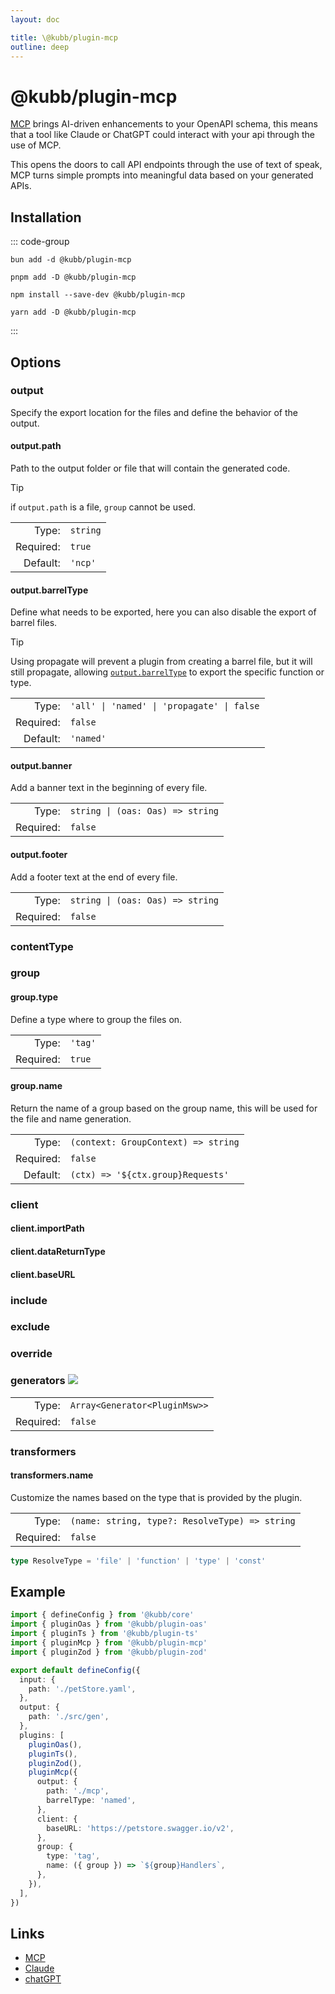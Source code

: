 ```yaml
---
layout: doc

title: \@kubb/plugin-mcp
outline: deep
---
```


# @kubb/plugin-mcp

[MCP](https://modelcontextprotocol.io/introduction) brings AI-driven enhancements to your OpenAPI schema, this means that a tool like Claude or ChatGPT could interact with your api through the use of MCP.

This opens the doors to call API endpoints through the use of text of speak, MCP turns simple prompts into meaningful data based on your generated APIs.

## Installation

::: code-group

```shell [bun]
bun add -d @kubb/plugin-mcp
```

```shell [pnpm]
pnpm add -D @kubb/plugin-mcp
```

```shell [npm]
npm install --save-dev @kubb/plugin-mcp
```

```shell [yarn]
yarn add -D @kubb/plugin-mcp
```

:::

## Options

### output
Specify the export location for the files and define the behavior of the output.

#### output.path

Path to the output folder or file that will contain the generated code.

> [!TIP]
> if `output.path` is a file, `group` cannot be used.

|           |          |
|----------:|:---------|
|     Type: | `string` |
| Required: | `true`   |
|  Default: | `'ncp'`  |

#### output.barrelType

Define what needs to be exported, here you can also disable the export of barrel files.

> [!TIP]
> Using propagate will prevent a plugin from creating a barrel file, but it will still propagate, allowing [`output.barrelType`](/getting-started/configure#output-barreltype) to export the specific function or type.

|           |                                 |
|----------:|:--------------------------------|
|     Type: | `'all' \| 'named' \| 'propagate' \| false` |
| Required: | `false`                         |
|  Default: | `'named'`                       |

<!--@include: ../core/barrelTypes.md-->

#### output.banner
Add a banner text in the beginning of every file.

|           |                                       |
|----------:|:--------------------------------------|
|     Type: | `string \| (oas: Oas) => string` |
| Required: | `false`                               |

#### output.footer
Add a footer text at the end of every file.

|           |                                       |
|----------:|:--------------------------------------|
|     Type: | `string \| (oas: Oas) => string` |
| Required: | `false`                               |

### contentType
<!--@include: ../core/contentType.md-->

### group
<!--@include: ../core/group.md-->

#### group.type
Define a type where to group the files on.

|           |         |
|----------:|:--------|
|     Type: | `'tag'` |
| Required: | `true`  |

<!--@include: ../core/groupTypes.md-->

#### group.name

Return the name of a group based on the group name, this will be used for the file and name generation.

|           |                                     |
|----------:|:------------------------------------|
|     Type: | `(context: GroupContext) => string` |
| Required: | `false`                             |
|  Default: | `(ctx) => '${ctx.group}Requests'`   |


### client

#### client.importPath
<!--@include: ../plugin-client/importPath.md-->

#### client.dataReturnType
<!--@include: ../plugin-client/dataReturnType.md-->

#### client.baseURL
<!--@include: ../plugin-client/baseURL.md-->


### include
<!--@include: ../core/include.md-->

### exclude
<!--@include: ../core/exclude.md-->

### override
<!--@include: ../core/override.md-->

### generators <img src="/icons/experimental.svg"/>
<!--@include: ../core/generators.md-->

|           |                               |
|----------:|:------------------------------|
|     Type: | `Array<Generator<PluginMsw>>` |
| Required: | `false`                       |


### transformers
<!--@include: ../core/transformers.md-->

#### transformers.name
Customize the names based on the type that is provided by the plugin.

|           |                                                                               |
|----------:|:------------------------------------------------------------------------------|
|     Type: | `(name: string, type?: ResolveType) => string` |
| Required: | `false`                                                                       |

```typescript
type ResolveType = 'file' | 'function' | 'type' | 'const'
```

## Example

```typescript twoslash
import { defineConfig } from '@kubb/core'
import { pluginOas } from '@kubb/plugin-oas'
import { pluginTs } from '@kubb/plugin-ts'
import { pluginMcp } from '@kubb/plugin-mcp'
import { pluginZod } from '@kubb/plugin-zod'

export default defineConfig({
  input: {
    path: './petStore.yaml',
  },
  output: {
    path: './src/gen',
  },
  plugins: [
    pluginOas(),
    pluginTs(),
    pluginZod(),
    pluginMcp({
      output: {
        path: './mcp',
        barrelType: 'named',
      },
      client: {
        baseURL: 'https://petstore.swagger.io/v2',
      },
      group: {
        type: 'tag',
        name: ({ group }) => `${group}Handlers`,
      },
    }),
  ],
})
```
## Links

- [MCP](https://modelcontextprotocol.io/)
- [Claude](https://claude.ai)
- [chatGPT](https://openai.com/index/chatgpt/)
